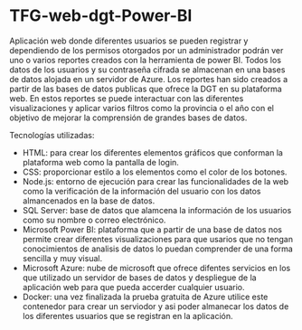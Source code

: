 # TFG-web-dgt-Power-BI

Aplicación web donde diferentes usuarios se pueden registrar y dependiendo de los permisos otorgados por un administrador podrán ver uno o varios reportes creados con la herramienta de power BI. Todos los datos de los usuarios y su contraseña cifrada se almacenan en una bases de datos alojada en un servidor de Azure. 
Los reportes han sido creados a partir de las bases de datos publicas que ofrece la DGT en su plataforma web. En estos reportes se puede interactuar con las diferentes visualizaciones y aplicar varios filtros como la provincia o el año con el objetivo de mejorar la comprensión de grandes bases de datos.

Tecnologías utilizadas:

- HTML: para crear los diferentes elementos gráficos que conforman la plataforma web como la pantalla de login.
- CSS: proporcionar estilo a los elementos como el color de los botones.
- Node.js: entorno de ejecución para crear las funcionalidades de la web como la verificación de la información del usuario con los datos almancenados en la base de datos.
- SQL Server: base de datos que alamcena la información de los usuarios como su nombre o correo electrónico.
- Microsoft Power BI: plataforma que a partir de una base de datos nos permite crear diferentes visualizaciones para que usarios que no tengan conocimientos de analisis de datos lo puedan comprender de una forma sencilla y muy visual.
- Microsoft Azure: nube de microsoft que ofrece difentes servicios en los que utilizado un servidor de bases de datos y despliegue de la aplicación web para que pueda accerder cualquier usuario.
- Docker: una vez finalizada la prueba gratuita de Azure utilice este contenedor para crear un serviodor y asi poder almanecar los datos de los diferentes usuarios que se registran en la aplicación.
